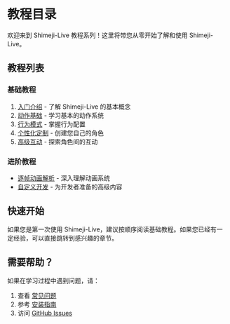 # 教程目录

欢迎来到 Shimeji-Live 教程系列！这里将带您从零开始了解和使用 Shimeji-Live。

## 教程列表

### 基础教程

1. [入门介绍](./introduction) - 了解 Shimeji-Live 的基本概念
2. [动作基础](./actions-foundation) - 学习基本的动作系统
3. [行为模式](./behavior-patterns) - 掌握行为配置
4. [个性化定制](./personality-and-mods) - 创建您自己的角色
5. [高级互动](./advanced-interaction) - 探索角色间的互动

### 进阶教程

- [逐帧动画解析](./frame-analysis) - 深入理解动画系统
- [自定义开发](./custom-development) - 为开发者准备的高级内容

## 快速开始

如果您是第一次使用 Shimeji-Live，建议按顺序阅读基础教程。如果您已经有一定经验，可以直接跳转到感兴趣的章节。

## 需要帮助？

如果在学习过程中遇到问题，请：

1. 查看 [常见问题](/user/faq)
2. 参考 [安装指南](/user/install)
3. 访问 [GitHub Issues](https://github.com/DCRepairCenter/ShimejiLive/issues)
